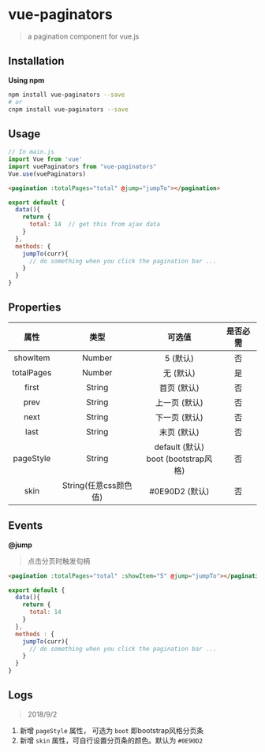 # vue-paginators
> a pagination component for vue.js

## Installation
**Using npm**
``` bash
npm install vue-paginators --save 
# or
cnpm install vue-paginators --save
```

## Usage
``` js
// In main.js
import Vue from 'vue'
import vuePaginators from "vue-paginators"
Vue.use(vuePaginators)
```

``` html
<pagination :totalPages="total" @jump="jumpTo"></pagination>
```

``` js
export default {
  data(){
    return {
      total: 14  // get this from ajax data
    }
  },
  methods: {
    jumpTo(curr){
      // do something when you click the pagination bar ...
    }
  }
}

```

## Properties

| **属性** | **类型** | **可选值** | **是否必需** |
| :-----: | :-----: | :-----: | :-----: |
|showItem|Number|5 (默认)| 否 |
|totalPages|Number| 无 (默认) | 是 |
|first|String|首页 (默认)|否|
|prev|String|上一页 (默认)|否|
|next|String|下一页 (默认)|否|
|last|String|末页 (默认)|否|
|pageStyle|String|default (默认) </br> boot (bootstrap风格)|否|
|skin|String(任意css颜色值)|#0E90D2 (默认)|否|

## Events
**@jump**
> 点击分页时触发句柄

``` html
<pagination :totalPages="total" :showItem="5" @jump="jumpTo"></pagination>
```

``` js
export default {
  data(){
    return {
      total: 14
    }
  },
  methods : {
    jumpTo(curr){
      // do something when you click the pagination bar ...
    }
  }
}
```

## Logs
> 2018/9/2 
1. 新增 `pageStyle` 属性， 可选为 `boot` 即bootstrap风格分页条
2. 新增 `skin` 属性，可自行设置分页条的颜色。默认为 `#0E90D2`